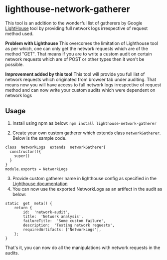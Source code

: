 # lighthouse-network-gatherer

This tool is an addition to the wonderful list of gatherers by Google [LightHouse](https://github.com/GoogleChrome/lighthouse) tool by providing full network logs irrespective of request method used.

**Problem with Lighthouse**
This overcomes the limitation of Lighthouse tool as per which, one can only get the network requests which are of the method "GET". That means if you are to write a custom audit on certain network requests which are of POST or other types then it won't be possible.

**Improvement added by this tool**
This tool will provide you full list of network requests which originated from browser tab under auditing. That means now you will have access to full network logs irrespective of request method and can  now write your custom audits which were dependent on network logs



## Usage

 1. Install using npm as below:
`npm install lighthouse-network-gatherer`

2. Create your own custom gatherer which extends class `networkGatherer`. Below is the sample code.
```
class  NetworkLogs  extends  networkGatherer{
  constructor(){
    super()
  }
}
module.exports = NetworkLogs
```

3. Provide custom gatherer name in lighthouse config as specified in the [Lighthouse documentation](https://github.com/GoogleChrome/lighthouse/blob/master/docs/configuration.md)
4. You can now use the exported NetworkLogs as an artifect in the audit as below:
```
static  get  meta() {
	return {
		id:  'network-audit',
		title:  'Network analysis',
		failureTitle:  'Some custom failure',
		description:  'Testing network requests',
		requiredArtifacts: ['NetworkLogs'],
	};
}
```

That's it, you can now do all the manipulations with network requests in the audits.
